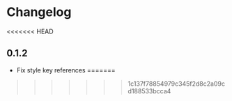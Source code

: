 # Changelog
<<<<<<< HEAD

## 0.1.2

- Fix style key references
=======
>>>>>>> 1c137f78854979c345f2d8c2a09cd188533bcca4
